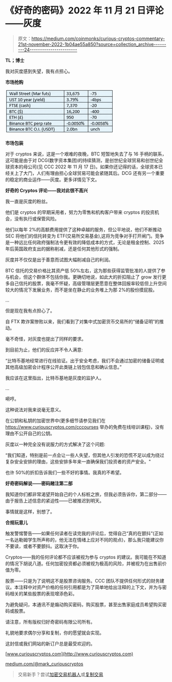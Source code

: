 # 《好奇的密码》2022 年 11 月 21 日评论——灰度

> 原文：<https://medium.com/coinmonks/curious-cryptos-commentary-21st-november-2022-1b04ae55a850?source=collection_archive---------24----------------------->

**TL；博士**

我对灰度感到失望，我有点担心。

**市场抢购**

![](img/81f0c233fb0ef2a98a1625aa4560d26c.png)

**市场包装**

对于 cryptos 来说，这是一个艰难的夜晚，BTC 短暂地失去了与 16 手柄的联系，这可能是由于对 DCG(数字资本集团)的持续猜测，是创世纪全球贸易和创世纪全球资本的母公司(见 CCC 2022 年 11 月 17 日)。如果你还记得的话，全球资本已经关上了大门，人们有理由担心全球贸易可能会紧随其后。DCG 还有另一个重要的稳定的商业运作——灰度。更多详情见下文。

**好奇的 Cryptos 评论——我对此很不高兴**

我一直是灰度的粉丝。

他们是 cryptos 的早期采用者，努力为零售和机构客户带来 cryptos 的投资机会，没有执行或保管风险。

他们以每年 2%的高额费用提供了这种卓越的服务，但公平地说，他们不断推动 SEC 将他们的信托转变为 ETF(交易所交易基金),这将为竞争对手打开闸门。竞争是一种远比任何政府强制法令更有效的降低成本的方式，无论是租金控制、2025 年后英国政府支出的据称削减，还是任何其他形式的强制。

灰度并不仅仅是出于善意而试图大幅削减自己的利润。

BTC 信托的交易价格比其资产低 50%左右，这为那些获得监管批准的人提供了参与机会，但这个群体不包括你我。更确切地说，如此大的折扣阻止了 grow 发行更多自己信托的股票，我毫不怀疑，高级管理层更愿意在整体回报率较低但上升空间较大的情况下发展业务，而不是坐在静止的业务堆上为那 2%的股份摸屁股。

…

但是现在我有点担心了。

自 FTX 欺诈案惨败以来，我们看到了对集中式加密货币交易所的“储备证明”的推动。

毫不奇怪，对灰度也提出了同样的要求。

到目前为止，他们的反应并不令人满意:

“比特币基地经常进行在线验证。出于安全考虑，我们不会通过加密的储备证明或其他高级加密会计程序公开此类链上钱包信息和确认信息。”

我应该在这里指出，比特币基地是灰度的监护人。

…

嗬哼。

这种说法对我来说毫无意义。

在公钥和私钥的加密世界中(更多细节请参见我们在 https://www.curiouscryptos.com/cccourses 举办的免费在线培训课程)，没有理由不公开自己的公钥。

灰度以一种完全没有说服力的方式解决了这个问题:

“我们知道，特别是前一点会让一些人失望，但其他人引发的恐慌不足以成为绕过复杂安全安排的理由，这些安排多年来一直确保我们投资者的资产安全。"

也许 50%的折扣告诉我们一些不好的事情。我真的不希望。

**好奇密码解说——密码赌注第二部**

我知道你们都非常渴望开始自己的个人标桩之旅，但我必须告诉你，第二部分——由于报告上述信息的紧迫性——已被推迟到明天。

事情就是这样，别想了。

**合规玩意儿**

触发警惕警告——如果任何读者在读完我的评论后，觉得自己“真的在颤抖”(正如一名达勒姆学生所声称的，他无法在情绪上应对不同的观点)，那么我只能建议你不要读，或者不要颤抖。这取决于你。

Cryptos——我的任何评论都不应该被视为参与 cryptos 的建议。我可能在不知道的情况下胡说八道。任何加密投资都必须被视为极高的风险，并被视为在出售前价值为零。

股票——只是为了说明这不是股票咨询服务。CCC 团队不提供任何形式的财务建议。本注释中对资产价格的任何引用都是为了简单地给出注释的上下文，并为与密码相关的某些股票的表现增添色彩。

为避免疑问，本通讯不是煽动购买密码，购买股票，甚至出售家庭成员希望购买密码或股票。

请注意，所有版权归好奇密码有限公司所有。

礼貌地要求偶尔分享和复制，你的愿望就会实现。

这封信或我们网站的新订户总是最受欢迎的。

[www.curiouscryptos.com](http://www.curiouscryptos.com)

[medium.com/@mark_curiouscryptos](mailto:medium.com/@mark_curiouscryptos)

> 交易新手？尝试[加密交易机器人](/coinmonks/crypto-trading-bot-c2ffce8acb2a)或[复制交易](/coinmonks/top-10-crypto-copy-trading-platforms-for-beginners-d0c37c7d698c)